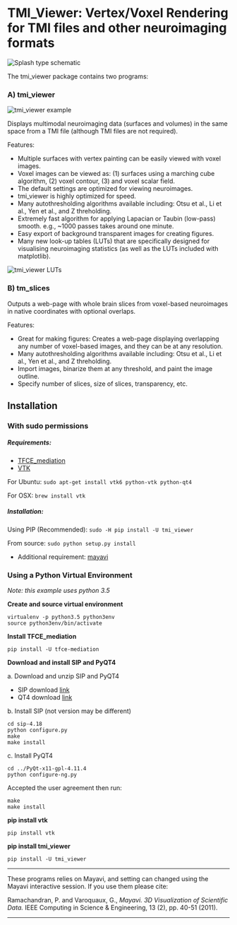 # TMI_Viewer: Vertex/Voxel Rendering for TMI files and other neuroimaging formats

![Splash type schematic](https://github.com/trislett/TFCE_mediation/blob/master/tfce_mediation/doc/tmi_viewer_multimodal.png "Schematic")

The tmi_viewer package contains two programs:
### A) tmi_viewer

![tmi_viewer example](https://github.com/trislett/TFCE_mediation/blob/master/tfce_mediation/doc/TMI_viewer_example.png)

Displays multimodal neuroimaging data (surfaces and volumes) in the same space from a TMI file (although TMI files are not required).

Features:

- Multiple surfaces with vertex painting can be easily viewed with voxel images.
- Voxel images can be viewed as: (1) surfaces using a marching cube algorithm, (2) voxel contour, (3) and voxel scalar field.
- The default settings are optimized for viewing neuroimages. 
- tmi_viewer is highly optimized for speed. 
- Many autothresholding algorithms available including: Otsu et al., Li et al., Yen et al., and Z threholding.
- Extremely fast algorithm for applying Lapacian or Taubin (low-pass) smooth. e.g., ~1000 passes takes around one minute.
- Easy export of background transparent images for creating figures.
- Many new look-up tables (LUTs) that are specifically designed for visualising neuroimaging statistics (as well as the LUTs included with matplotlib).

![tmi_viewer LUTs](https://github.com/trislett/TFCE_mediation/blob/master/tfce_mediation/doc/TMI_VIEWER_LUTS.png)

### B) tm_slices

Outputs a web-page with whole brain slices from voxel-based neuroimages in native coordinates with optional overlaps.

Features:

- Great for making figures: Creates a web-page displaying overlapping any number of voxel-based images, and they can be at any resolution.
- Many autothresholding algorithms available including: Otsu et al., Li et al., Yen et al., and Z threholding.
- Import images, binarize them at any threshold, and paint the image outline.
- Specify number of slices, size of slices, transparency, etc.

## Installation

### With sudo permissions

##### Requirements:

* [TFCE_mediation](https://github.com/trislett/TFCE_mediation)
* [VTK](http://www.vtk.org/download/)

For Ubuntu:
```sudo apt-get install vtk6 python-vtk python-qt4```

For OSX:
```brew install vtk```

##### Installation:

Using PIP (Recommended):
```sudo -H pip install -U tmi_viewer```

From source:
```sudo python setup.py install```
 - Additional requirement: [mayavi](http://docs.enthought.com/mayavi/mayavi/)
 
### Using a Python Virtual Environment
 
_Note: this example uses python 3.5_
 
**Create and source virtual environment**

```
virtualenv -p python3.5 python3env
source python3env/bin/activate
```

**Install TFCE_mediation**

```
pip install -U tfce-mediation

```

**Download and install SIP and PyQT4**

a. Download and unzip SIP and PyQT4

* SIP download [link](https://www.riverbankcomputing.com/software/sip/download)
* QT4 download [link](https://www.riverbankcomputing.com/software/pyqt/download)

b. Install SIP (not version may be different)

```
cd sip-4.18
python configure.py
make
make install
```

c. Install PyQT4

```
cd ../PyQt-x11-gpl-4.11.4
python configure-ng.py
```

Accepted the user agreement then run:

```
make
make install
```

**pip install vtk**

```
pip install vtk
```

**pip install tmi_viewer**

```
pip install -U tmi_viewer
```

***

These programs relies on Mayavi, and setting can changed using the Mayavi interactive session. If you use them please cite: 

Ramachandran, P. and Varoquaux, G., _Mayavi. 3D Visualization of Scientific Data._ IEEE Computing in Science & Engineering, 13 (2), pp. 40-51 (2011).


***
